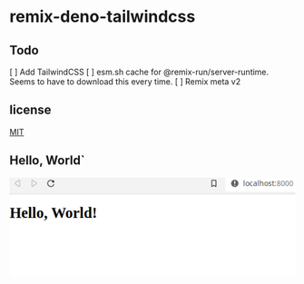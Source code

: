 # remix-deno-tailwindcss


## Todo
[ ] Add TailwindCSS
[ ] esm.sh cache for @remix-run/server-runtime. Seems to have to download this every time.
[ ] Remix meta v2

## license
[MIT](./LICENSE.md)

## Hello, World`
![Hello, World](./hello-world.png)



